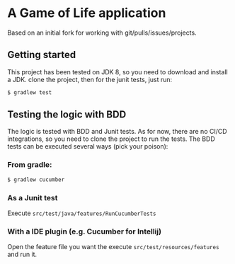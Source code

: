 # A Game of Life application
Based on an initial fork for working with git/pulls/issues/projects.
## Getting started
This project has been tested on JDK 8, so you need to download and install a JDK.
clone the project, then for the junit tests, just run:
```bash
$ gradlew test
```

## Testing the logic with BDD
The logic is tested with BDD and Junit tests.
As for now, there are no CI/CD integrations, so you need to clone the project to run the tests.
The BDD tests can be executed several ways (pick your poison):
### From gradle:
```bash
$ gradlew cucumber
```

### As a Junit test
Execute `src/test/java/features/RunCucumberTests`
### With a IDE plugin (e.g. Cucumber for Intellij)
Open the feature file you want the execute `src/test/resources/features` and run it.

